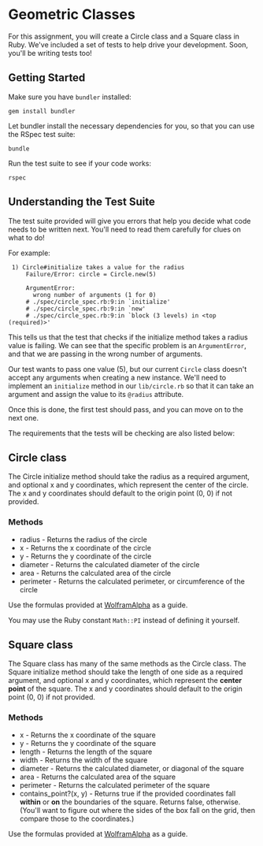 # Geometric Classes

For this assignment, you will create a Circle class and a Square class in Ruby. We've included a set of tests to help drive your development. Soon, you'll be writing tests too!


## Getting Started

Make sure you have `bundler` installed:

```
gem install bundler
```

Let bundler install the necessary dependencies for you, so that you can use the RSpec test suite:

```
bundle
```

Run the test suite to see if your code works:

```
rspec
```

## Understanding the Test Suite

The test suite provided will give you errors that help you decide what code needs to be written next. You'll need to read them carefully for clues on what to do!

For example:

```
 1) Circle#initialize takes a value for the radius
     Failure/Error: circle = Circle.new(5)

     ArgumentError:
       wrong number of arguments (1 for 0)
     # ./spec/circle_spec.rb:9:in `initialize'
     # ./spec/circle_spec.rb:9:in `new'
     # ./spec/circle_spec.rb:9:in `block (3 levels) in <top (required)>'
```

This tells us that the test that checks if the initialize method takes a radius value is failing. We can see that the specific problem is an `ArgumentError`, and that we are passing in the wrong number of arguments.

Our test wants to pass one value (5), but our current `Circle` class doesn't accept any arguments when creating a new instance.
We'll need to implement an `initialize` method in our `lib/circle.rb` so that it can take an argument and assign the value to its `@radius` attribute.

Once this is done, the first test should pass, and you can move on to the next one.

The requirements that the tests will be checking are also listed below:

## Circle class

The Circle initialize method should take the radius as a required argument, and optional x and y coordinates, which represent the center of the circle. The x and y coordinates should default to the origin point (0, 0) if not provided.

### Methods

* radius - Returns the radius of the circle
* x - Returns the x coordinate of the circle
* y - Returns the y coordinate of the circle
* diameter - Returns the calculated diameter of the circle
* area - Returns the calculated area of the circle
* perimeter - Returns the calculated perimeter, or circumference of the circle

Use the formulas provided at [WolframAlpha](https://www.wolframalpha.com/input/?i=circle) as a guide.

You may use the Ruby constant `Math::PI` instead of defining it yourself.

## Square class

The Square class has many of the same methods as the Circle class. The Square initialize method should take the length of one side as a required argument, and optional x and y coordinates, which represent the **center point** of the square. The x and y coordinates should default to the origin point (0, 0) if not provided.

### Methods

* x - Returns the x coordinate of the square
* y - Returns the y coordinate of the square
* length - Returns the length of the square
* width - Returns the width of the square
* diameter - Returns the calculated diameter, or diagonal of the square
* area - Returns the calculated area of the square
* perimeter - Returns the calculated perimeter of the square
* contains_point?(x, y) - Returns true if the provided coordinates fall **within** or **on** the boundaries of the square. Returns false, otherwise.  (You'll want to figure out where the sides of the box fall on the grid, then compare those to the coordinates.)

Use the formulas provided at [WolframAlpha](https://www.wolframalpha.com/input/?i=square) as a guide.
